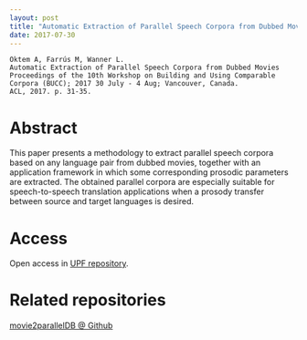 ```yaml
---
layout: post
title: "Automatic Extraction of Parallel Speech Corpora from Dubbed Movies"
date: 2017-07-30
---
```

```
Öktem A, Farrús M, Wanner L.
Automatic Extraction of Parallel Speech Corpora from Dubbed Movies
Proceedings of the 10th Workshop on Building and Using Comparable Corpora (BUCC); 2017 30 July - 4 Aug; Vancouver, Canada.
ACL, 2017. p. 31-35.
```

# Abstract

This paper presents a methodology to extract parallel speech corpora based on any language pair from dubbed movies, together with an application framework in which some corresponding prosodic parameters are extracted. The obtained parallel corpora are especially suitable for speech-to-speech translation applications when a prosody transfer between source and target languages is desired.

# Access

Open access in <a href="http://hdl.handle.net/10230/32716" target="http://hdl.handle.net/10230/32716">UPF repository</a>.

# Related repositories

<a href="https://github.com/alpoktem/movie2parallelDB" target="https://github.com/alpoktem/movie2parallelDB">movie2parallelDB @ Github</a>